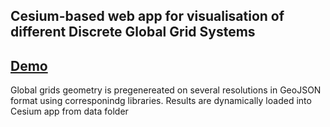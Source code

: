 ## Cesium-based web app for visualisation of different Discrete Global Grid Systems

## [Demo](https://liquidsun.github.io/DGGS_vis/)

Global grids geometry is pregenereated on several resolutions in GeoJSON format using corresponindg libraries.
Results are dynamically loaded into Cesium app from data folder 
